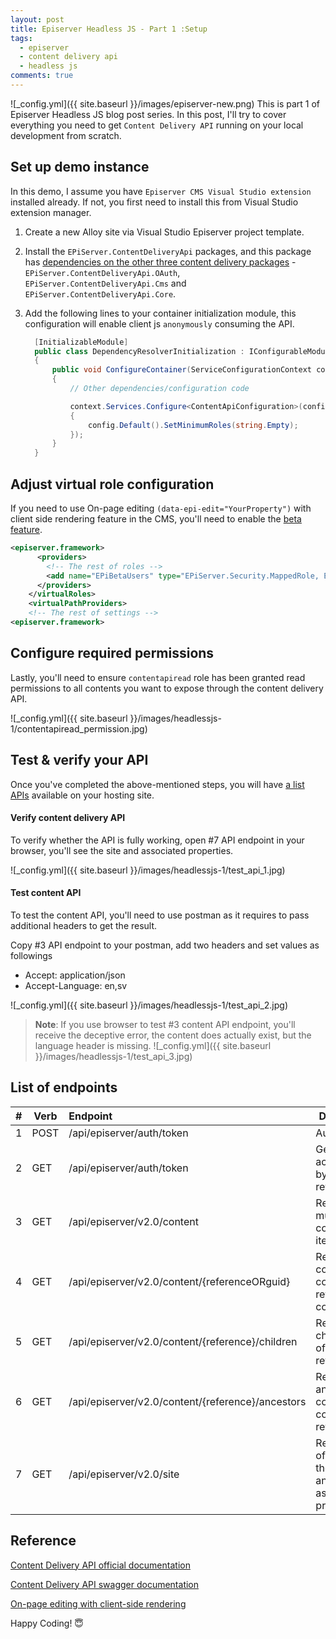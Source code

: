 ```yaml
---
layout: post
title: Episerver Headless JS - Part 1 :Setup
tags:
  - episerver
  - content delivery api
  - headless js
comments: true
---
```


![_config.yml]({{ site.baseurl }}/images/episerver-new.png)
This is part 1 of Episerver Headless JS blog post series. In this post, I'll try to cover everything you need to get `Content Delivery API` running on your local development from scratch. 


## Set up demo instance
In this demo, I assume you have `Episerver CMS Visual Studio extension` installed already. If not, you first need to install this from Visual Studio extension manager.

1. Create a new Alloy site via Visual Studio Episerver project template. 

2. Install the `EPiServer.ContentDeliveryApi` packages, and this package has [dependencies on the other three content delivery packages](https://world.episerver.com/documentation/developer-guides/content-delivery-api/installing/) - `EPiServer.ContentDeliveryApi.OAuth`, `EPiServer.ContentDeliveryApi.Cms` and `EPiServer.ContentDeliveryApi.Core`.

3. Add the following lines to your container initialization module, this configuration will enable client js `anonymously` consuming the API.   
    ```csharp
      [InitializableModule]
      public class DependencyResolverInitialization : IConfigurableModule
      {
          public void ConfigureContainer(ServiceConfigurationContext context)
          {
              // Other dependencies/configuration code

              context.Services.Configure<ContentApiConfiguration>(config =>
              {
                  config.Default().SetMinimumRoles(string.Empty);
              });
          }
      }
    ```

## Adjust virtual role configuration
If you need to use On-page editing `(data-epi-edit="YourProperty")` with client side rendering feature in the CMS, you'll need to enable the [beta feature](https://world.episerver.com/documentation/Items/Installation-Instructions/beta-features/).

```xml
<episerver.framework>
      <providers>
        <!-- The rest of roles -->
        <add name="EPiBetaUsers" type="EPiServer.Security.MappedRole, EPiServer.Framework" roles="Everyone" />
      </providers>
    </virtualRoles>
    <virtualPathProviders>
    <!-- The rest of settings -->
<episerver.framework>    
```

## Configure required permissions
Lastly, you'll need to ensure `contentapiread` role has been granted read permissions to all contents you want to expose through the content delivery API.

![_config.yml]({{ site.baseurl }}/images/headlessjs-1/contentapiread_permission.jpg)

## Test & verify your API

Once you've completed the above-mentioned steps, you will have [a list APIs](#list-of-endpoints) available on your hosting site. 

#### Verify content delivery API

To verify whether the API is fully working, open #7 API endpoint in your browser, you'll see the site and associated properties.

![_config.yml]({{ site.baseurl }}/images/headlessjs-1/test_api_1.jpg)

#### Test content API

To test the content API, you'll need to use postman as it requires to pass additional headers to get the result.

Copy #3 API endpoint to your postman, add two headers and set values as followings

* Accept: application/json
* Accept-Language: en,sv

![_config.yml]({{ site.baseurl }}/images/headlessjs-1/test_api_2.jpg)


>**Note**: If you use browser to test #3 content API endpoint, you'll receive the deceptive error, the content does actually exist, but the language header is missing. 
> ![_config.yml]({{ site.baseurl }}/images/headlessjs-1/test_api_3.jpg)

## List of endpoints

| **#**   | **Verb** | **Endpoint**                                          | **Description**                                                                                                                                                                                      |
| --- | ---- |:------------------------------------------------- | ------------------------------------------------------------------------------------------------------------------------------------------------------------------------------------------------ |
| 1   | POST | /api/episerver/auth/token                         | Authorization                                                                                                                                                                                    |
| 2   | GET  | /api/episerver/auth/token                         | Get new access token by using refresh token                                                                                                                                                      |
| 3   | GET  | /api/episerver/v2.0/content                       | Retrieve multiple content items                                                                                                                                                                  |
| 4   | GET  | /api/episerver/v2.0/content/{referenceORguid}     | Retrieve content by content reference or content guid                                                                                                                                            |
| 5   | GET  | /api/episerver/v2.0/content/{reference}/children  | Retrieve child content of a content reference                                                                                                                                                    |
| 6   | GET  | /api/episerver/v2.0/content/{reference}/ancestors | Retrieve ancestor content for a content reference                                                                                                                                                |
| 7   | GET  | /api/episerver/v2.0/site                          | Retrieve a list of sites in the system and their associated properties.|




## Reference

[Content Delivery API official documentation](https://world.episerver.com/documentation/developer-guides/content-delivery-api/)

[Content Delivery API swagger documentation](https://sdk.episerver.com/ContentDeliveryAPI/2.x/Index.html)

[On-page editing with client-side rendering](https://world.episerver.com/documentation/developer-guides/CMS/editing/on-page-editing-with-client-side-rendering/)


Happy Coding! 😇
